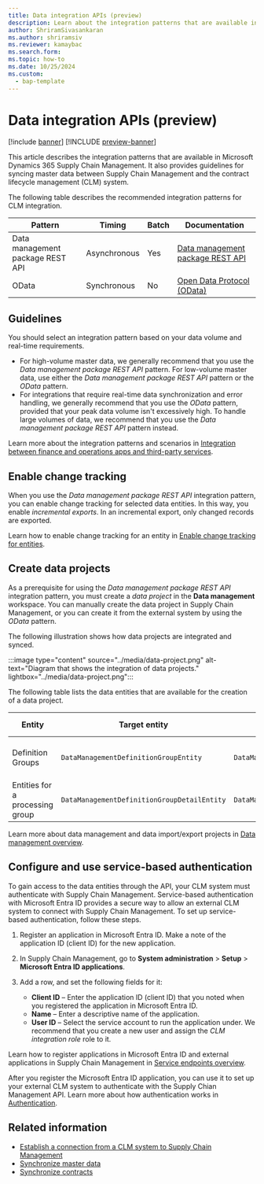 ```yaml
---
title: Data integration APIs (preview)
description: Learn about the integration patterns that are available in Microsoft Dynamics 365 Supply Chain Management and guidelines for syncing master data between Supply Chain Management and the contract lifecycle management (CLM) system.
author: ShriramSivasankaran
ms.author: shriramsiv
ms.reviewer: kamaybac
ms.search.form:
ms.topic: how-to
ms.date: 10/25/2024
ms.custom: 
  - bap-template
---
```


# Data integration APIs (preview)

[!include [banner](../../../includes/banner.md)]
[!INCLUDE [preview-banner](~/../shared-content/shared/preview-includes/preview-banner.md)]
<!-- KFM: Preview until 10.0.43 GA -->

This article describes the integration patterns that are available in Microsoft Dynamics 365 Supply Chain Management. It also provides guidelines for syncing master data between Supply Chain Management and the contract lifecycle management (CLM) system.

The following table describes the recommended integration patterns for CLM integration.

| Pattern | Timing | Batch | Documentation |
|---|---|---|---|
| Data management package REST API | Asynchronous | Yes | [Data management package REST API](../../../../fin-ops-core/dev-itpro/data-entities/data-management-api.md) |
| OData | Synchronous | No | [Open Data Protocol (OData)](../../../../fin-ops-core/dev-itpro/data-entities/odata.md) |

## Guidelines

You should select an integration pattern based on your data volume and real-time requirements.

- For high-volume master data, we generally recommend that you use the *Data management package REST API* pattern. For low-volume master data, use either the *Data management package REST API* pattern or the *OData* pattern.
- For integrations that require real-time data synchronization and error handling, we generally recommend that you use the *OData* pattern, provided that your peak data volume isn't excessively high. To handle large volumes of data, we recommend that you use the *Data management package REST API* pattern instead.

Learn more about the integration patterns and scenarios in [Integration between finance and operations apps and third-party services](../../../../fin-ops-core/dev-itpro/data-entities/integration-overview.md).

## Enable change tracking

When you use the *Data management package REST API* integration pattern, you can enable change tracking for selected data entities. In this way, you enable *incremental exports*. In an incremental export, only changed records are exported.

Learn how to enable change tracking for an entity in [Enable change tracking for entities](../../../../fin-ops-core/dev-itpro/data-entities/entity-change-track.md).

## Create data projects

As a prerequisite for using the *Data management package REST API* integration pattern, you must create a *data project* in the **Data management** workspace. You can manually create the data project in Supply Chain Management, or you can create it from the external system by using the *OData* pattern.

The following illustration shows how data projects are integrated and synced.

:::image type="content" source="../media/data-project.png" alt-text="Diagram that shows the integration of data projects." lightbox="../media/data-project.png":::

The following table lists the data entities that are available for the creation of a data project.

| Entity | Target entity | Public name (OData) | Company-specific | Direction |
|---|---|---|---|---|
| Definition Groups | `DataManagementDefinitionGroupEntity` | `DataManagementDefinitionGroups` | No | CLM &rarr; Supply Chain Management |
| Entities for a processing group | `DataManagementDefinitionGroupDetailEntity` | `DataManagementDefinitionGroupDetails` | No | CLM &rarr; Supply Chain Management |

Learn more about data management and data import/export projects in [Data management overview](../../../../fin-ops-core/dev-itpro/data-entities/data-entities-data-packages.md).

## Configure and use service-based authentication

To gain access to the data entities through the API, your CLM system must authenticate with Supply Chain Management. Service-based authentication with Microsoft Entra ID provides a secure way to allow an external CLM system to connect with Supply Chain Management. To set up service-based authentication, follow these steps.

1. Register an application in Microsoft Entra ID. Make a note of the application ID (client ID) for the new application.
1. In Supply Chain Management, go to **System administration** \> **Setup** \> **Microsoft Entra ID applications**.
1. Add a row, and set the following fields for it:

    - **Client ID** – Enter the application ID (client ID) that you noted when you registered the application in Microsoft Entra ID.
    - **Name** – Enter a descriptive name of the application.
    - **User ID** – Select the service account to run the application under. We recommend that you create a new user and assign the *CLM integration role* role to it.

Learn how to register applications in Microsoft Entra ID and external applications in Supply Chain Management in [Service endpoints overview](../../../../fin-ops-core/dev-itpro/data-entities/services-home-page.md#authentication).

After you register the Microsoft Entra ID application, you can use it to set up your external CLM system to authenticate with the Supply Chian Management API. Learn more about how authentication works in [Authentication](../../../../fin-ops-core/dev-itpro/data-entities/services-home-page.md#authentication).

## Related information

- [Establish a connection from a CLM system to Supply Chain Management](clm-establish-connection.md)
- [Synchronize master data](clm-sync-master-data.md)
- [Synchronize contracts](clm-sync-contracts.md)
